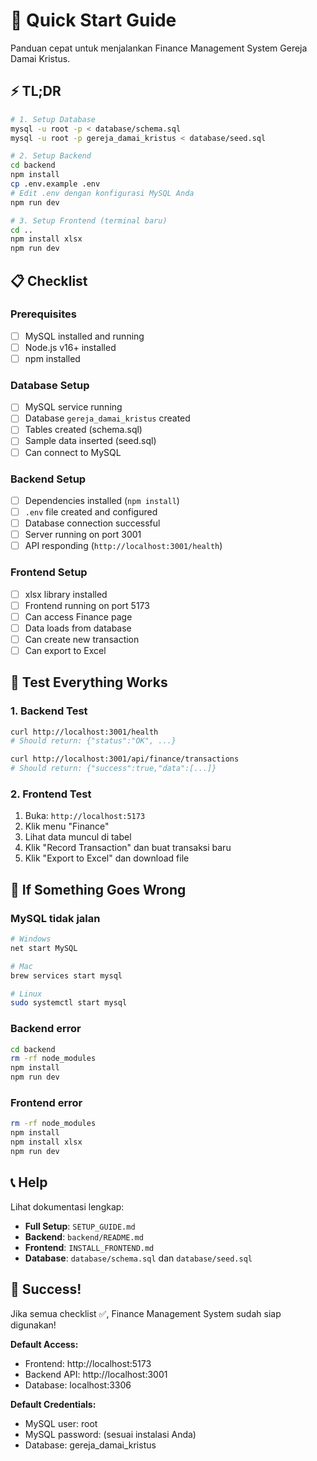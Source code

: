 # 🚀 Quick Start Guide

Panduan cepat untuk menjalankan Finance Management System Gereja Damai Kristus.

## ⚡ TL;DR

```bash
# 1. Setup Database
mysql -u root -p < database/schema.sql
mysql -u root -p gereja_damai_kristus < database/seed.sql

# 2. Setup Backend
cd backend
npm install
cp .env.example .env
# Edit .env dengan konfigurasi MySQL Anda
npm run dev

# 3. Setup Frontend (terminal baru)
cd ..
npm install xlsx
npm run dev
```

## 📋 Checklist

### Prerequisites
- [ ] MySQL installed and running
- [ ] Node.js v16+ installed
- [ ] npm installed

### Database Setup
- [ ] MySQL service running
- [ ] Database `gereja_damai_kristus` created
- [ ] Tables created (schema.sql)
- [ ] Sample data inserted (seed.sql)
- [ ] Can connect to MySQL

### Backend Setup
- [ ] Dependencies installed (`npm install`)
- [ ] `.env` file created and configured
- [ ] Database connection successful
- [ ] Server running on port 3001
- [ ] API responding (`http://localhost:3001/health`)

### Frontend Setup
- [ ] xlsx library installed
- [ ] Frontend running on port 5173
- [ ] Can access Finance page
- [ ] Data loads from database
- [ ] Can create new transaction
- [ ] Can export to Excel

## 🎯 Test Everything Works

### 1. Backend Test
```bash
curl http://localhost:3001/health
# Should return: {"status":"OK", ...}

curl http://localhost:3001/api/finance/transactions
# Should return: {"success":true,"data":[...]}
```

### 2. Frontend Test
1. Buka: `http://localhost:5173`
2. Klik menu "Finance"
3. Lihat data muncul di tabel
4. Klik "Record Transaction" dan buat transaksi baru
5. Klik "Export to Excel" dan download file

## 🔧 If Something Goes Wrong

### MySQL tidak jalan
```bash
# Windows
net start MySQL

# Mac
brew services start mysql

# Linux
sudo systemctl start mysql
```

### Backend error
```bash
cd backend
rm -rf node_modules
npm install
npm run dev
```

### Frontend error
```bash
rm -rf node_modules
npm install
npm install xlsx
npm run dev
```

## 📞 Help

Lihat dokumentasi lengkap:
- **Full Setup**: `SETUP_GUIDE.md`
- **Backend**: `backend/README.md`
- **Frontend**: `INSTALL_FRONTEND.md`
- **Database**: `database/schema.sql` dan `database/seed.sql`

## 🎉 Success!

Jika semua checklist ✅, Finance Management System sudah siap digunakan!

**Default Access:**
- Frontend: http://localhost:5173
- Backend API: http://localhost:3001
- Database: localhost:3306

**Default Credentials:**
- MySQL user: root
- MySQL password: (sesuai instalasi Anda)
- Database: gereja_damai_kristus
